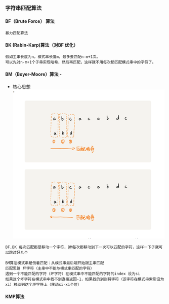 ### 字符串匹配算法

#### BF（Brute Force） 算法
```
暴力匹配算法
```

#### BK (Rabin-Karp)算法（对BF 优化）
```
假如主串长度为n，模式串长度m，最多要匹配n-m+1次。
可以先对n-m+1个子串实现哈希，然后再匹配，这样就不用每次都匹配模式串中的字符了。
```

#### BM（Boyer-Moore）算法              -
- 核心思想
![img.png](img.png)
```
BF,BK 每次匹配都是移动一个字符，BM每次都移动到下一次可以匹配的字符，这样一下子就可以跳过好几个

BM算法模式串是倒着匹配：从模式串最后端开始跟主串匹配
匹配思路 坏字符（主串中不能与模式串匹配的字符）
遇到一个不能匹配的字符（坏字符）在模式串中不能匹配的字符的index 设为si
如果这个坏字符在模式串中找不到直接返回-1，如果找的到则将字符（该字符在模式串索引设为xi）移动到这个坏字符上（移动si-xi个位）
```

#### KMP算法